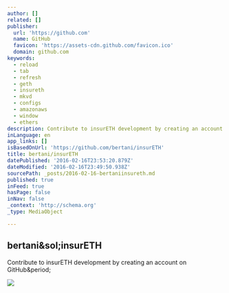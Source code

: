 ```yaml
---
author: []
related: []
publisher:
  url: 'https://github.com'
  name: GitHub
  favicon: 'https://assets-cdn.github.com/favicon.ico'
  domain: github.com
keywords:
  - reload
  - tab
  - refresh
  - geth
  - insureth
  - mkvd
  - configs
  - amazonaws
  - window
  - ethers
description: Contribute to insurETH development by creating an account on GitHub.
inLanguage: en
app_links: []
isBasedOnUrl: 'https://github.com/bertani/insurETH'
title: bertani/insurETH
datePublished: '2016-02-16T23:53:20.879Z'
dateModified: '2016-02-16T23:49:50.938Z'
sourcePath: _posts/2016-02-16-bertaniinsureth.md
published: true
inFeed: true
hasPage: false
inNav: false
_context: 'http://schema.org'
_type: MediaObject

---
```

<article style=""><h1>bertani&amp;sol;insurETH</h1><p>Contribute to insurETH development by creating an account on GitHub&amp;period;</p><img src="https://avatars1.githubusercontent.com/u/239297?v=3&amp;s=400" /></article>